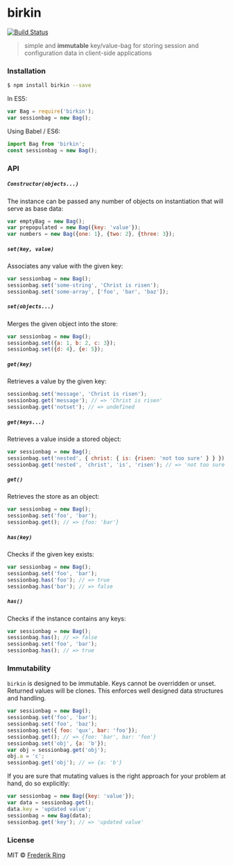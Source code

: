 # birkin

[![Build Status](https://travis-ci.org/edelight/birkin.svg?branch=master)](https://travis-ci.org/edelight/birkin)

> simple and **immutable** key/value-bag for storing session and configuration data in client-side applications

### Installation

```sh
$ npm install birkin --save
```

In ES5:
```js
var Bag = require('birkin');
var sessionbag = new Bag();
```

Using Babel / ES6:
```js
import Bag from 'birkin';
const sessionbag = new Bag();
```

### API

##### `Constructor(objects...)`

The instance can be passed any number of objects on instantiation that will serve as base data:
```js
var emptyBag = new Bag();
var prepopulated = new Bag({key: 'value'});
var numbers = new Bag({one: 1}, {two: 2}, {three: 3});
```

##### `set(key, value)`

Associates any value with the given key:
```js
var sessionbag = new Bag();
sessionbag.set('some-string', 'Christ is risen');
sessionbag.set('some-array', ['foo', 'bar', 'baz']);
```

##### `set(objects...)`

Merges the given object into the store:
```js
var sessionbag = new Bag();
sessionbag.set({a: 1, b: 2, c: 3});
sessionbag.set({d: 4}, {e: 5});
```

##### `get(key)`

Retrieves a value by the given key:
```js
sessionbag.set('message', 'Christ is risen');
sessionbag.get('message'); // => 'Christ is risen'
sessionbag.get('notset'); // => undefined
```

##### `get(keys...)`

Retrieves a value inside a stored object:
```js
var sessionbag = new Bag();
sessionbag.set('nested', { christ: { is: {risen: 'not too sure' } } });
sessionbag.get('nested', 'christ', 'is', 'risen'); // => 'not too sure'
```

##### `get()`

Retrieves the store as an object:
```js
var sessionbag = new Bag();
sessionbag.set('foo', 'bar');
sessionbag.get(); // => {foo: 'bar'}
```

##### `has(key)`

Checks if the given key exists:
```js
var sessionbag = new Bag();
sessionbag.set('foo', 'bar');
sessionbag.has('foo'); // => true
sessionbag.has('bar'); // => false
```

##### `has()`

Checks if the instance contains any keys:
```js
var sessionbag = new Bag();
sessionbag.has(); // => false
sessionbag.set('foo', 'bar');
sessionbag.has(); // => true
```


### Immutability

`birkin` is designed to be immutable. Keys cannot be overridden or unset. Returned values will be clones. This enforces well designed data structures and handling.
```js
var sessionbag = new Bag();
sessionbag.set('foo', 'bar');
sessionbag.set('foo', 'baz');
sessionbag.set({ foo: 'qux', bar: 'foo'});
sessionbag.get(); // => {foo: 'bar', bar: 'foo'}
sessionbag.set('obj', {a: 'b'});
var obj = sessionbag.get('obj');
obj.a = 'c';
sessionbag.get('obj'); // => {a: 'b'}
```

If you are sure that mutating values is the right approach for your problem at hand, do so explicitly:
```js
var sessionbag = new Bag({key: 'value'});
var data = sessionbag.get();
data.key = 'updated value';
sessionbag = new Bag(data);
sessionbag.get('key'); // => 'updated value'
```


### License
MIT © [Frederik Ring](http://www.frederikring.com)
